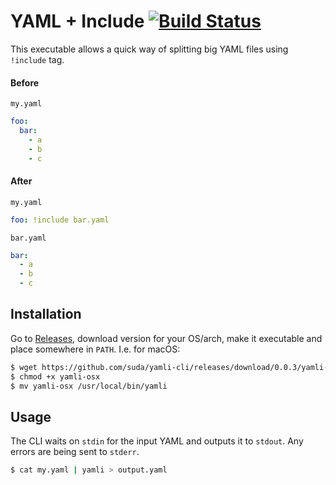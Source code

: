 # YAML + Include [![Build Status](https://travis-ci.org/suda/yamli-cli.svg?branch=master)](https://travis-ci.org/suda/yamli-cli)

This executable allows a quick way of splitting big YAML files using `!include` tag.

#### Before
`my.yaml`
```yaml
foo:
  bar:
    - a
    - b
    - c
```

#### After

`my.yaml`
```yaml
foo: !include bar.yaml
```

`bar.yaml`
```yaml
bar:
  - a
  - b
  - c
```

## Installation

Go to [Releases](https://github.com/suda/yamli-cli/releases), download version for your OS/arch, make it executable and place somewhere in `PATH`. I.e. for macOS:

```sh
$ wget https://github.com/suda/yamli-cli/releases/download/0.0.3/yamli-osx
$ chmod +x yamli-osx
$ mv yamli-osx /usr/local/bin/yamli
```

## Usage

The CLI waits on `stdin` for the input YAML and outputs it to `stdout`. Any errors are being sent to `stderr`.

```sh
$ cat my.yaml | yamli > output.yaml
```
